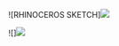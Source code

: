 
![RHINOCEROS SKETCH]<img src="(http://i65.tinypic.com/28mokn9.jpg)"/>


![]<img src="(http://tinypic.com/r/abgint/9)"/>

